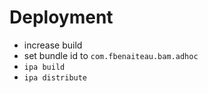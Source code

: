 # Deployment

* increase build
* set bundle id to `com.fbenaiteau.bam.adhoc`
* `ipa build`
* `ipa distribute`